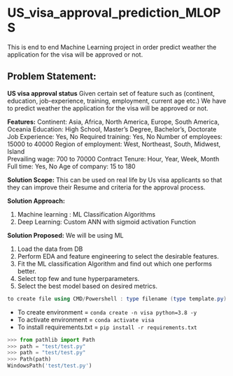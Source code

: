 # US_visa_approval_prediction_MLOPS
This is end to end Machine Learning project in order predict weather the application for the visa will be approved or not.


## Problem Statement:
**US visa approval status**
Given certain set of feature such as (continent, education, job-experience, training, employment, current age etc.)
We have to predict weather the application for the visa will be approved or not.

**Features:**
Continent: Asia, Africa, North America, Europe, South America, Oceania
Education: High School, Master’s Degree, Bachelor’s, Doctorate
Job Experience: Yes, No
Required training: Yes, No
Number of employees: 15000 to 40000 
Region of employment: West, Northeast, South, Midwest, Island  
Prevailing wage: 700 to 70000 
Contract Tenure: Hour, Year, Week, Month 
Full time: Yes, No 
Age of company: 15 to 180

**Solution Scope:**
This can be used on real life by Us visa applicants so that they can improve their Resume and criteria for the approval process.

**Solution Approach:**
1.	Machine learning : ML Classification Algorithms
2.	Deep Learning: Custom ANN with sigmoid activation Function

**Solution Proposed:**
We will be using ML
1.	Load the data from DB
2.	Perform EDA and feature engineering to select the desirable features.
3.	Fit the ML classification Algorithm and find out which one performs better.
4.	Select top few and tune hyperparameters.
5.	 Select the best model based on desired metrics.






```Powershell
to create file using CMD/Powershell : type filename (type template.py)
```


- To create environment = `conda create -n visa python=3.8 -y`
- To activate environment = `conda activate visa`
- To install requirements.txt = `pip install -r requirements.txt`


```python
>>> from pathlib import Path
>>> path = "test/test.py"
>>> path = "test/test.py"
>>> Path(path)
WindowsPath('test/test.py')
```
